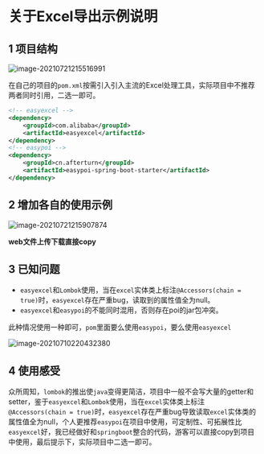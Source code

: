 # 关于Excel导出示例说明

## 1 项目结构

![image-20210721215516991](https://alphahub-test-bucket.oss-cn-shanghai.aliyuncs.com/image/image-20210721215516991.png)

在自己的项目的`pom.xml`按需引入引入主流的Excel处理工具，实际项目中不推荐两者同时引用，二选一即可。

```xml
<!-- easyexcel -->
<dependency>
    <groupId>com.alibaba</groupId>
    <artifactId>easyexcel</artifactId>
</dependency>
<!-- easypoi -->
<dependency>
    <groupId>cn.afterturn</groupId>
    <artifactId>easypoi-spring-boot-starter</artifactId>
</dependency>
```

## 2 增加各自的使用示例

![image-20210721215907874](https://alphahub-test-bucket.oss-cn-shanghai.aliyuncs.com/image/image-20210721215907874.png)



**web文件上传下载直接copy**



## 3 已知问题

* `easyexcel`和`Lombok`使用，当在`excel`实体类上标注`@Accessors(chain = true)`时，`easyexcel`存在严重bug，读取到的属性值全为null。
* `easyexcel`和`easypoi`的不能同时混用，否则存在poi的jar包冲突。

此种情况使用一种即可，`pom`里面要么使用`easypoi`，要么使用`easyexcel`

![image-20210710220432380](https://alphahub-test-bucket.oss-cn-shanghai.aliyuncs.com/image/image-20210710220432380.png)

## 4 使用感受

众所周知，`lombok`的推出使`java`变得更简洁，项目中一般不会写大量的getter和setter，鉴于`easyexcel`和`Lombok`使用，当在`excel`实体类上标注`@Accessors(chain = true)`时，`easyexcel`存在严重bug导致读取`excel`实体类的属性值全为null，个人更推荐`easypoi`在项目中使用，可定制性、可拓展性比`easyexcel`好，我已经做好和`springboot`整合的代码，游客可以直接copy到项目中使用，最后提示下，实际项目中二选一即可。